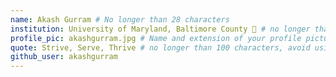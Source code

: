```yaml
---
name: Akash Gurram # No longer than 28 characters
institution: University of Maryland, Baltimore County 🚩 # no longer than 58 characters
profile_pic: akashgurram.jpg # Name and extension of your profile picture(ex. mona.png) The picture must be squared and 544px on width and height.
quote: Strive, Serve, Thrive # no longer than 100 characters, avoid using quotes(") to guarantee the format remains the same.
github_user: akashgurram
---
```

